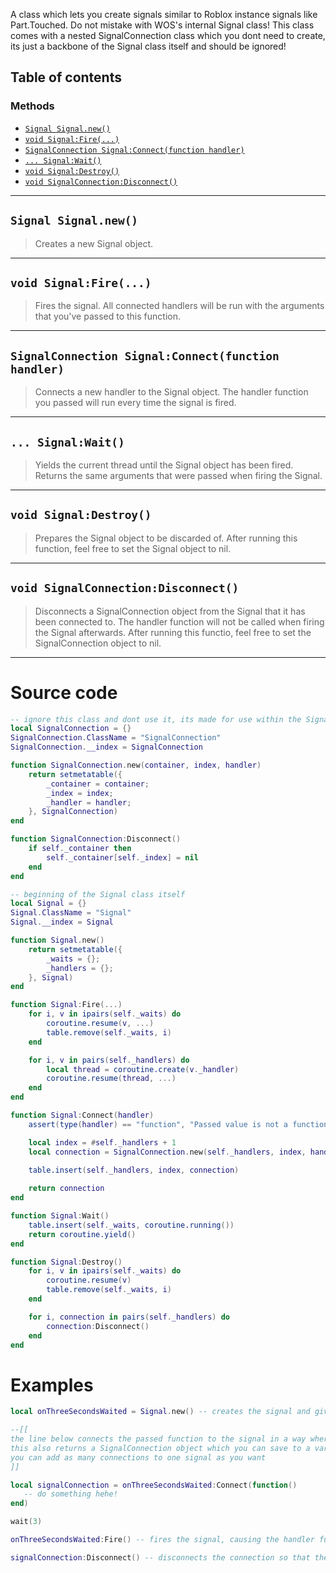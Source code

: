 A class which lets you create signals similar to Roblox instance signals like Part.Touched. Do not mistake with WOS's internal Signal class! This class comes with a nested SignalConnection class which you dont need to create, its just a backbone of the Signal class itself and should be ignored!

## Table of contents

### Methods
* [`Signal Signal.new()`](#signal-signalnew)
* [`void Signal:Fire(...)`](#void-signalfire)
* [`SignalConnection Signal:Connect(function handler)`](#signalconnection-signalconnectfunction-handler)
* [`... Signal:Wait()`](#-signalwait)
* [`void Signal:Destroy()`](#void-signaldestroy)
* [`void SignalConnection:Disconnect()`](#void-signalconnectiondisconnect)
___

## `Signal Signal.new()`

> Creates a new Signal object.
___

## `void Signal:Fire(...)`

> Fires the signal. All connected handlers will be run with the arguments that you've passed to this function.
___

## `SignalConnection Signal:Connect(function handler)`

> Connects a new handler to the Signal object. The handler function you passed will run every time the signal is fired.
___

## `... Signal:Wait()`

> Yields the current thread until the Signal object has been fired. Returns the same arguments that were passed when firing the Signal.
___

## `void Signal:Destroy()`

> Prepares the Signal object to be discarded of. After running this function, feel free to set the Signal object to nil.
___

## `void SignalConnection:Disconnect()`

> Disconnects a SignalConnection object from the Signal that it has been connected to. The handler function will not be called when firing the Signal afterwards. After running this functio, feel free to set the SignalConnection object to nil.
___

# Source code

```lua
-- ignore this class and dont use it, its made for use within the Signal class. dont forget to copy this too though!
local SignalConnection = {}
SignalConnection.ClassName = "SignalConnection"
SignalConnection.__index = SignalConnection

function SignalConnection.new(container, index, handler)
	return setmetatable({
		_container = container;
		_index = index;
		_handler = handler;
	}, SignalConnection)
end

function SignalConnection:Disconnect()
	if self._container then
		self._container[self._index] = nil
	end
end

-- beginning of the Signal class itself
local Signal = {}
Signal.ClassName = "Signal"
Signal.__index = Signal

function Signal.new()
	return setmetatable({
		_waits = {};
		_handlers = {};
	}, Signal)
end

function Signal:Fire(...)
	for i, v in ipairs(self._waits) do
		coroutine.resume(v, ...)
		table.remove(self._waits, i)
	end

	for i, v in pairs(self._handlers) do
		local thread = coroutine.create(v._handler)
		coroutine.resume(thread, ...)
	end
end

function Signal:Connect(handler)
	assert(type(handler) == "function", "Passed value is not a function")

	local index = #self._handlers + 1
	local connection = SignalConnection.new(self._handlers, index, handler)

	table.insert(self._handlers, index, connection)
	
	return connection
end

function Signal:Wait()
	table.insert(self._waits, coroutine.running())
	return coroutine.yield()
end

function Signal:Destroy()
	for i, v in ipairs(self._waits) do
		coroutine.resume(v)
		table.remove(self._waits, i)
	end

	for i, connection in pairs(self._handlers) do
		connection:Disconnect()
	end
end
```
# Examples
```lua
local onThreeSecondsWaited = Signal.new() -- creates the signal and gives it an appropriate variable name for the situation we'll use it for

--[[
the line below connects the passed function to the signal in a way where when the signal is fired, the function will also run. 
this also returns a SignalConnection object which you can save to a variable to disconnect the function from the signal. 
you can add as many connections to one signal as you want
]]

local signalConnection = onThreeSecondsWaited:Connect(function()
   -- do something hehe!
end)

wait(3)

onThreeSecondsWaited:Fire() -- fires the signal, causing the handler function we set earlier to run

signalConnection:Disconnect() -- disconnects the connection so that the handler function above will stop executing when the signal is fired
```